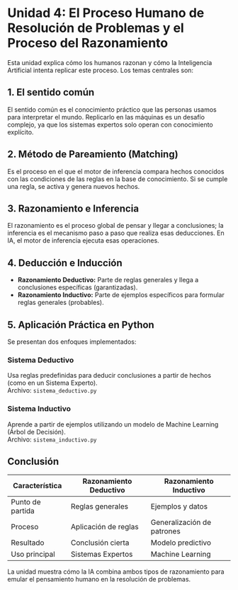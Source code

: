 # Unidad 4: El Proceso Humano de Resolución de Problemas y el Proceso del Razonamiento

Esta unidad explica cómo los humanos razonan y cómo la Inteligencia Artificial intenta replicar este proceso. Los temas centrales son:

## 1. El sentido común
El sentido común es el conocimiento práctico que las personas usamos para interpretar el mundo. Replicarlo en las máquinas es un desafío complejo, ya que los sistemas expertos solo operan con conocimiento explícito.

## 2. Método de Pareamiento (Matching)
Es el proceso en el que el motor de inferencia compara hechos conocidos con las condiciones de las reglas en la base de conocimiento. Si se cumple una regla, se activa y genera nuevos hechos.

## 3. Razonamiento e Inferencia
El razonamiento es el proceso global de pensar y llegar a conclusiones; la inferencia es el mecanismo paso a paso que realiza esas deducciones. En IA, el motor de inferencia ejecuta esas operaciones.

## 4. Deducción e Inducción
- **Razonamiento Deductivo:** Parte de reglas generales y llega a conclusiones específicas (garantizadas).
- **Razonamiento Inductivo:** Parte de ejemplos específicos para formular reglas generales (probables).

## 5. Aplicación Práctica en Python
Se presentan dos enfoques implementados:

### Sistema Deductivo
Usa reglas predefinidas para deducir conclusiones a partir de hechos (como en un Sistema Experto).  
Archivo: `sistema_deductivo.py`

### Sistema Inductivo
Aprende a partir de ejemplos utilizando un modelo de Machine Learning (Árbol de Decisión).  
Archivo: `sistema_inductivo.py`

## Conclusión
| Característica | Razonamiento Deductivo | Razonamiento Inductivo |
|----------------|------------------------|------------------------|
| Punto de partida | Reglas generales | Ejemplos y datos |
| Proceso | Aplicación de reglas | Generalización de patrones |
| Resultado | Conclusión cierta | Modelo predictivo |
| Uso principal | Sistemas Expertos | Machine Learning |

La unidad muestra cómo la IA combina ambos tipos de razonamiento para emular el pensamiento humano en la resolución de problemas.
